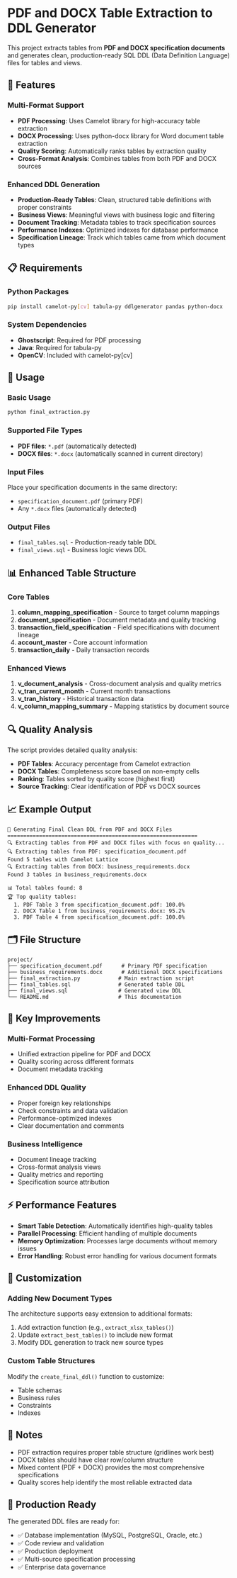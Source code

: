 # PDF and DOCX Table Extraction to DDL Generator

This project extracts tables from **PDF and DOCX specification documents** and generates clean, production-ready SQL DDL (Data Definition Language) files for tables and views.

## 🚀 Features

### Multi-Format Support
- **PDF Processing**: Uses Camelot library for high-accuracy table extraction
- **DOCX Processing**: Uses python-docx library for Word document table extraction
- **Quality Scoring**: Automatically ranks tables by extraction quality
- **Cross-Format Analysis**: Combines tables from both PDF and DOCX sources

### Enhanced DDL Generation
- **Production-Ready Tables**: Clean, structured table definitions with proper constraints
- **Business Views**: Meaningful views with business logic and filtering
- **Document Tracking**: Metadata tables to track specification sources
- **Performance Indexes**: Optimized indexes for database performance
- **Specification Lineage**: Track which tables came from which document types

## 📋 Requirements

### Python Packages
```bash
pip install camelot-py[cv] tabula-py ddlgenerator pandas python-docx
```

### System Dependencies
- **Ghostscript**: Required for PDF processing
- **Java**: Required for tabula-py
- **OpenCV**: Included with camelot-py[cv]

## 🔧 Usage

### Basic Usage
```bash
python final_extraction.py
```

### Supported File Types
- **PDF files**: `*.pdf` (automatically detected)
- **DOCX files**: `*.docx` (automatically scanned in current directory)

### Input Files
Place your specification documents in the same directory:
- `specification_document.pdf` (primary PDF)
- Any `*.docx` files (automatically detected)

### Output Files
- `final_tables.sql` - Production-ready table DDL
- `final_views.sql` - Business logic views DDL

## 📊 Enhanced Table Structure

### Core Tables
1. **column_mapping_specification** - Source to target column mappings
2. **document_specification** - Document metadata and quality tracking
3. **transaction_field_specification** - Field specifications with document lineage
4. **account_master** - Core account information
5. **transaction_daily** - Daily transaction records

### Enhanced Views
1. **v_document_analysis** - Cross-document analysis and quality metrics
2. **v_tran_current_month** - Current month transactions
3. **v_tran_history** - Historical transaction data
4. **v_column_mapping_summary** - Mapping statistics by document source

## 🔍 Quality Analysis

The script provides detailed quality analysis:
- **PDF Tables**: Accuracy percentage from Camelot extraction
- **DOCX Tables**: Completeness score based on non-empty cells
- **Ranking**: Tables sorted by quality score (highest first)
- **Source Tracking**: Clear identification of PDF vs DOCX sources

## 📈 Example Output

```
🚀 Generating Final Clean DDL from PDF and DOCX Files
============================================================
🔍 Extracting tables from PDF and DOCX files with focus on quality...
🔍 Extracting tables from PDF: specification_document.pdf
Found 5 tables with Camelot Lattice
🔍 Extracting tables from DOCX: business_requirements.docx
Found 3 tables in business_requirements.docx

📊 Total tables found: 8
🏆 Top quality tables:
  1. PDF Table 3 from specification_document.pdf: 100.0%
  2. DOCX Table 1 from business_requirements.docx: 95.2%
  3. PDF Table 4 from specification_document.pdf: 100.0%
```

## 🗂️ File Structure

```
project/
├── specification_document.pdf      # Primary PDF specification
├── business_requirements.docx      # Additional DOCX specifications  
├── final_extraction.py            # Main extraction script
├── final_tables.sql               # Generated table DDL
├── final_views.sql                # Generated view DDL
└── README.md                      # This documentation
```

## 🎯 Key Improvements

### Multi-Format Processing
- Unified extraction pipeline for PDF and DOCX
- Quality scoring across different formats
- Document metadata tracking

### Enhanced DDL Quality
- Proper foreign key relationships
- Check constraints and data validation
- Performance-optimized indexes
- Clear documentation and comments

### Business Intelligence
- Document lineage tracking
- Cross-format analysis views
- Quality metrics and reporting
- Specification source attribution

## ⚡ Performance Features

- **Smart Table Detection**: Automatically identifies high-quality tables
- **Parallel Processing**: Efficient handling of multiple documents
- **Memory Optimization**: Processes large documents without memory issues
- **Error Handling**: Robust error handling for various document formats

## 🔧 Customization

### Adding New Document Types
The architecture supports easy extension to additional formats:
1. Add extraction function (e.g., `extract_xlsx_tables()`)
2. Update `extract_best_tables()` to include new format
3. Modify DDL generation to track new source types

### Custom Table Structures
Modify the `create_final_ddl()` function to customize:
- Table schemas
- Business rules
- Constraints
- Indexes

## 📝 Notes

- PDF extraction requires proper table structure (gridlines work best)
- DOCX tables should have clear row/column structure
- Mixed content (PDF + DOCX) provides the most comprehensive specifications
- Quality scores help identify the most reliable extracted data

## 🎉 Production Ready

The generated DDL files are ready for:
- ✅ Database implementation (MySQL, PostgreSQL, Oracle, etc.)
- ✅ Code review and validation
- ✅ Production deployment
- ✅ Multi-source specification processing
- ✅ Enterprise data governance
